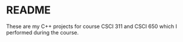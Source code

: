 # README #
These are my C++ projects for course CSCI 311 and CSCI 650
which I performed during the course.
